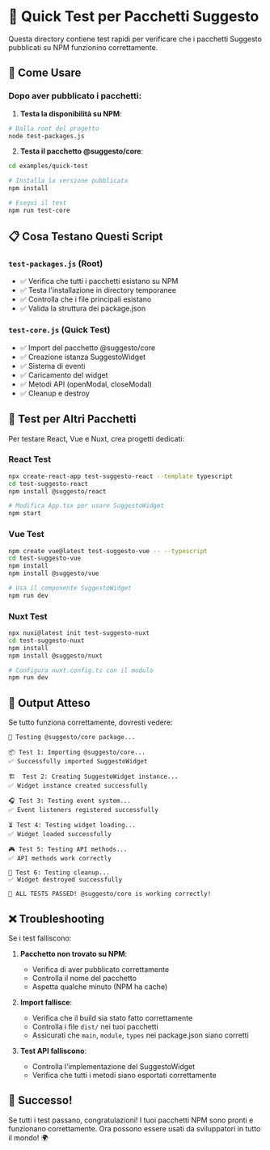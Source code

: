 # 🧪 Quick Test per Pacchetti Suggesto

Questa directory contiene test rapidi per verificare che i pacchetti Suggesto pubblicati su NPM funzionino correttamente.

## 🚀 Come Usare

### Dopo aver pubblicato i pacchetti:

1. **Testa la disponibilità su NPM**:
```bash
# Dalla root del progetto
node test-packages.js
```

2. **Testa il pacchetto @suggesto/core**:
```bash
cd examples/quick-test

# Installa la versione pubblicata
npm install

# Esegui il test
npm run test-core
```

## 📋 Cosa Testano Questi Script

### `test-packages.js` (Root)
- ✅ Verifica che tutti i pacchetti esistano su NPM
- ✅ Testa l'installazione in directory temporanee
- ✅ Controlla che i file principali esistano
- ✅ Valida la struttura dei package.json

### `test-core.js` (Quick Test)
- ✅ Import del pacchetto @suggesto/core
- ✅ Creazione istanza SuggestoWidget
- ✅ Sistema di eventi
- ✅ Caricamento del widget
- ✅ Metodi API (openModal, closeModal)
- ✅ Cleanup e destroy

## 🔧 Test per Altri Pacchetti

Per testare React, Vue e Nuxt, crea progetti dedicati:

### React Test
```bash
npx create-react-app test-suggesto-react --template typescript
cd test-suggesto-react
npm install @suggesto/react

# Modifica App.tsx per usare SuggestoWidget
npm start
```

### Vue Test  
```bash
npm create vue@latest test-suggesto-vue -- --typescript
cd test-suggesto-vue
npm install
npm install @suggesto/vue

# Usa il componente SuggestoWidget
npm run dev
```

### Nuxt Test
```bash
npx nuxi@latest init test-suggesto-nuxt
cd test-suggesto-nuxt
npm install
npm install @suggesto/nuxt

# Configura nuxt.config.ts con il modulo
npm run dev
```

## 🎯 Output Atteso

Se tutto funziona correttamente, dovresti vedere:

```
🧪 Testing @suggesto/core package...

📦 Test 1: Importing @suggesto/core...
✅ Successfully imported SuggestoWidget

🏗️  Test 2: Creating SuggestoWidget instance...
✅ Widget instance created successfully

🎧 Test 3: Testing event system...
✅ Event listeners registered successfully

⏳ Test 4: Testing widget loading...
✅ Widget loaded successfully

🎮 Test 5: Testing API methods...
✅ API methods work correctly

🧹 Test 6: Testing cleanup...
✅ Widget destroyed successfully

🎉 ALL TESTS PASSED! @suggesto/core is working correctly!
```

## ❌ Troubleshooting

Se i test falliscono:

1. **Pacchetto non trovato su NPM**:
   - Verifica di aver pubblicato correttamente
   - Controlla il nome del pacchetto
   - Aspetta qualche minuto (NPM ha cache)

2. **Import fallisce**:
   - Verifica che il build sia stato fatto correttamente
   - Controlla i file `dist/` nei tuoi pacchetti
   - Assicurati che `main`, `module`, `types` nei package.json siano corretti

3. **Test API falliscono**:
   - Controlla l'implementazione del SuggestoWidget
   - Verifica che tutti i metodi siano esportati correttamente

## 🎉 Successo!

Se tutti i test passano, congratulazioni! I tuoi pacchetti NPM sono pronti e funzionano correttamente. Ora possono essere usati da sviluppatori in tutto il mondo! 🌍
